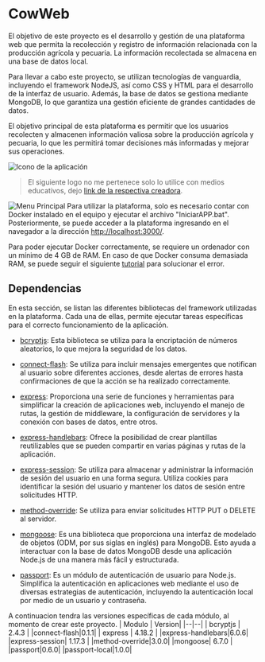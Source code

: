 # CowWeb
El objetivo de este proyecto es el desarrollo y gestión de una plataforma web que permita la recolección y registro de información relacionada con la producción agrícola y pecuaria. La información recolectada se almacena en una base de datos local.

Para llevar a cabo este proyecto, se utilizan tecnologías de vanguardia, incluyendo el framework NodeJS, así como CSS y HTML para el desarrollo de la interfaz de usuario. Además, la base de datos se gestiona mediante MongoDB, lo que garantiza una gestión eficiente de grandes cantidades de datos.

El objetivo principal de esta plataforma es permitir que los usuarios recolecten y almacenen información valiosa sobre la producción agrícola y pecuaria, lo que les permitirá tomar decisiones más informadas y mejorar sus operaciones.


![Icono de la aplicación](https://cdn.discordapp.com/attachments/908798431064109098/1089322084922044486/Logo.png)

> El siguiente logo no me pertenece solo lo utilice con medios educativos, dejo  [link de la respectiva creadora](https://linktr.ee/judds_bun).

![Menu Principal](https://cdn.discordapp.com/attachments/908798431064109098/1089338741484683295/image.png)
Para utilizar la plataforma, solo es necesario contar con Docker instalado en el equipo y ejecutar el archivo "IniciarAPP.bat". Posteriormente, se puede acceder a la plataforma ingresando en el navegador a la dirección [http://localhost:3000/](http://localhost:3000/).

Para poder ejecutar Docker correctamente, se requiere un ordenador con un mínimo de 4 GB de RAM. En caso de que Docker consuma demasiada RAM, se puede seguir el siguiente [tutorial](https://www.youtube.com/watch?v=qDdnSllCfO8) para solucionar el error.

## Dependencias
En esta sección, se listan las diferentes bibliotecas del framework utilizadas en la plataforma. Cada una de ellas, permite ejecutar tareas específicas para el correcto funcionamiento de la aplicación.

- [bcryptjs](https://www.npmjs.com/package/bcrypt): Esta biblioteca se utiliza para la encriptación de números aleatorios, lo que mejora la seguridad de los datos.
    
- [connect-flash](https://www.npmjs.com/package/connect-flash): Se utiliza para incluir mensajes emergentes que notifican al usuario sobre diferentes acciones, desde alertas de errores hasta confirmaciones de que la acción se ha realizado correctamente.
    
- [express](https://www.npmjs.com/package/express): Proporciona una serie de funciones y herramientas para simplificar la creación de aplicaciones web, incluyendo el manejo de rutas, la gestión de middleware, la configuración de servidores y la conexión con bases de datos, entre otros.
    
- [express-handlebars](https://www.npmjs.com/package/express-handlebars): Ofrece la posibilidad de crear plantillas reutilizables que se pueden compartir en varias páginas y rutas de la aplicación.
    
- [express-session](https://www.npmjs.com/package/express-session): Se utiliza para almacenar y administrar la información de sesión del usuario en una forma segura. Utiliza cookies para identificar la sesión del usuario y mantener los datos de sesión entre solicitudes HTTP.
    
- [method-override](https://www.npmjs.com/package/method-override): Se utiliza para enviar solicitudes HTTP PUT o DELETE al servidor.
    
- [mongoose](https://www.npmjs.com/package/mongoose): Es una biblioteca que proporciona una interfaz de modelado de objetos (ODM, por sus siglas en inglés) para MongoDB. Esto ayuda a interactuar con la base de datos MongoDB desde una aplicación Node.js de una manera más fácil y estructurada.
    
- [passport](https://www.npmjs.com/package/passport): Es un módulo de autenticación de usuario para Node.js. Simplifica la autenticación en aplicaciones web mediante el uso de diversas estrategias de autenticación, incluyendo la autenticación local por medio de un usuario y contraseña.

A continuacion tendra las versiones específicas de cada módulo, al momento de crear este proyecto.
|  Modulo |  Version|
|--|--|
| bcryptjs | 2.4.3 |
|connect-flash|0.1.1|
| express | 4.18.2 |
|express-handlebars|6.0.6|
|express-session| 1.17.3 |
|method-override|3.0.0|
|mongoose| 6.7.0 |
|passport|0.6.0|
|passport-local|1.0.0|
